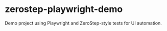 # zerostep-playwright-demo
Demo project using Playwright and ZeroStep-style tests for UI automation.
